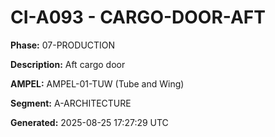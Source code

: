 # CI-A093 - CARGO-DOOR-AFT

**Phase:** 07-PRODUCTION

**Description:** Aft cargo door

**AMPEL:** AMPEL-01-TUW (Tube and Wing)

**Segment:** A-ARCHITECTURE

**Generated:** 2025-08-25 17:27:29 UTC
